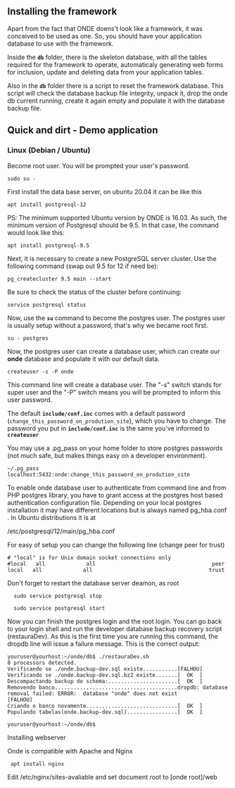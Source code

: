 ## Installing the framework

Apart from the fact that ONDE doens't look like a framework, it was
conceived to be used as one. So, you should have your application
database to use with the framework.

Inside the **``db``** folder, there is the skeleton database, with all
the tables required for the framework to operate, automaticaly
generating web forms for inclusion, update and deleting data
from your application tables. 

Also in the **``db``** folder there is a script to reset the framework database.
This script will check the database backup file integrity, unpack it,
drop the onde db current running, create it again empty and
populate it with the database backup file.

## Quick and dirt - Demo application

### Linux (Debian / Ubuntu)

Become root user. You will be prompted your user's password.

    sudo su -

First install the data base server, on ubuntu 20.04 it can be like this

    apt install postgresql-12
    
PS: The minimum supported Ubuntu version by ONDE is 16.03. As such, the
minimum version of Postgresql should be 9.5. In that case, the command 
would look like this:

    apt install postgresql-9.5

Next, it is necessary to create a new PostgreSQL server cluster. Use the
following command (swap out 9.5 for 12 if need be):

    pg_createcluster 9.5 main --start

Be sure to check the status of the cluster before continuing:

    service postgresql status

Now, use the **``su``** command to become the postgres user.
The postgres user is usually setup without a password, that's
why we became root first.

    su - postgres
    
Now, the postgres user can create a database user, which can 
create our **onde** database and populate it with our default data.

    createuser -s -P onde

This command line will create a database user. The "-s" switch
stands for super user and the "-P" switch means you will be prompted
to inform this user password.

The default **``include/conf.inc``** comes with a default password
(``change_this_password_on_prodution_site``), which you have to change.
The password you put in **``include/conf.inc``** is the same you've
informed to **``createuser``**

You may use a .pg_pass on your home folder to store postgres passwords
(not much safe, but makes things easy on a developer environment).

    ~/.pg_pass
    localhost:5432:onde:change_this_password_on_prodution_site

To enable onde database user to authenticate from command line and from PHP postgres library,
you have to grant access at the postgres host based authentication configuration file.
Depending on your local postgres installation it may have different locations but is always named
pg_hba.conf .
In Ubuntu distributions it is at

   /etc/postgresql/12/main/pg_hba.conf

For easy of setup you can change the following line (change peer for trust)

    # "local" is for Unix domain socket connections only                                                                      
    #local   all             all                                     peer                                                     
    local   all             all                                     trust

Don't forget to restart the database server deamon, as root

      sudo service postgresql stop

      sudo service postgresql start

Now you can finish the postgres login and the root login.
You can go back to your login shell and run the developer
database backup recovery script (restauraDev). As this is the
first time you are running this command, the dropdb line will
issue a failure message. This is the correct output:

    youruser@yourhost:~/onde/db$ ./restauraDev.sh 
    8 processors detected.
    Verificando se ./onde.backup-dev.sql existe...........[FALHOU]
    Verificando se ./onde.backup-dev.sql.bz2 existe.......[  OK  ]
    Descompactando backup do schema:......................[  OK  ]
    Removendo banco.......................................dropdb: database removal failed: ERROR:  database "onde" does not exist
    [FALHOU]
    Criando o banco novamente.............................[  OK  ]
    Populando tabelas(onde.backup-dev.sql)................[  OK  ]
        
    youruser@yourhost:~/onde/db$ 


Installing webserver

Onde is compatible with Apache and Nginx

     apt install nginx

Edit /etc/nginx/sites-avaliable and set document root to [onde root]/web



